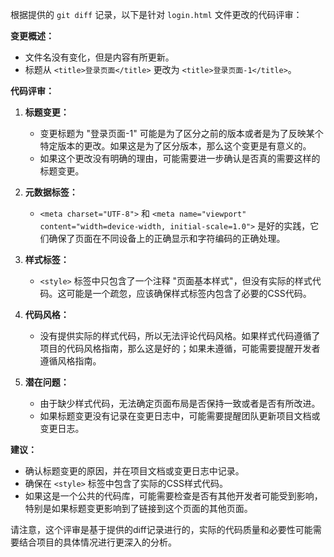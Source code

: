 根据提供的 `git diff` 记录，以下是针对 `login.html` 文件更改的代码评审：

**变更概述：**
- 文件名没有变化，但是内容有所更新。
- 标题从 `<title>登录页面</title>` 更改为 `<title>登录页面-1</title>`。

**代码评审：**

1. **标题变更：**
   - 变更标题为 "登录页面-1" 可能是为了区分之前的版本或者是为了反映某个特定版本的更改。如果这是为了区分版本，那么这个变更是有意义的。
   - 如果这个更改没有明确的理由，可能需要进一步确认是否真的需要这样的标题变更。

2. **元数据标签：**
   - `<meta charset="UTF-8">` 和 `<meta name="viewport" content="width=device-width, initial-scale=1.0">` 是好的实践，它们确保了页面在不同设备上的正确显示和字符编码的正确处理。

3. **样式标签：**
   - `<style>` 标签中只包含了一个注释 "页面基本样式"，但没有实际的样式代码。这可能是一个疏忽，应该确保样式标签内包含了必要的CSS代码。

4. **代码风格：**
   - 没有提供实际的样式代码，所以无法评论代码风格。如果样式代码遵循了项目的代码风格指南，那么这是好的；如果未遵循，可能需要提醒开发者遵循风格指南。

5. **潜在问题：**
   - 由于缺少样式代码，无法确定页面布局是否保持一致或者是否有所改进。
   - 如果标题变更没有记录在变更日志中，可能需要提醒团队更新项目文档或变更日志。

**建议：**
- 确认标题变更的原因，并在项目文档或变更日志中记录。
- 确保在 `<style>` 标签中包含了实际的CSS样式代码。
- 如果这是一个公共的代码库，可能需要检查是否有其他开发者可能受到影响，特别是如果标题变更影响到了链接到这个页面的其他页面。

请注意，这个评审是基于提供的diff记录进行的，实际的代码质量和必要性可能需要结合项目的具体情况进行更深入的分析。